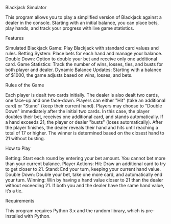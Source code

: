 Blackjack Simulator

This program allows you to play a simplified version of Blackjack against a dealer in the console. Starting with an initial balance, you can place bets, play hands, and track your progress with live game statistics.

Features

  Simulated Blackjack Game: Play Blackjack with standard card values and rules.
    Betting System: Place bets for each hand and manage your balance.
    Double Down: Option to double your bet and receive only one additional card.
    Game Statistics: Track the number of wins, losses, ties, and busts for both player and dealer.
    Dynamic Balance Updates: Starting with a balance of $1000, the game adjusts based on wins, losses, and bets.

  Rules of the Game

  Each player is dealt two cards initially.
    The dealer is also dealt two cards, one face-up and one face-down.
    Players can either "Hit" (take an additional card) or "Stand" (keep their current hand).
    Players may choose to "Double Down" immediately after the initial two cards.
    In this case, the player doubles their bet, receives one additional card, and stands automatically.
    If a hand exceeds 21, the player or dealer "busts" (loses automatically).
    After the player finishes, the dealer reveals their hand and hits until reaching a total of 17 or higher.
    The winner is determined based on the closest hand to 21 without busting.

  How to Play

  Betting: Start each round by entering your bet amount. You cannot bet more than your current balance.
    Player Actions:
        Hit: Draw an additional card to try to get closer to 21.
        Stand: End your turn, keeping your current hand value.
        Double Down: Double your bet, take one more card, and automatically end your turn.
    Winning:
        Win by having a hand value closer to 21 than the dealer without exceeding 21.
        If both you and the dealer have the same hand value, it’s a tie.

Requirements

This program requires Python 3.x and the random library, which is pre-installed with Python.
